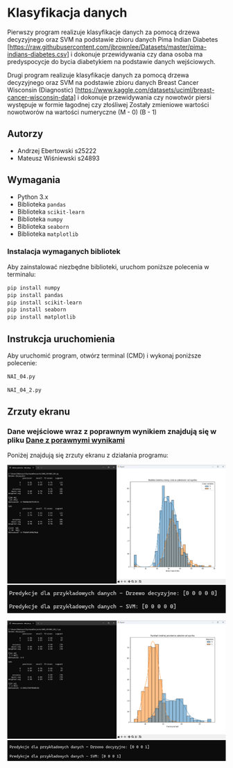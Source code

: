 # Klasyfikacja danych

Pierwszy program realizuje klasyfikacje danych za pomocą drzewa decyzyjnego oraz SVM na podstawie zbioru danych Pima Indian Diabetes
[https://raw.githubusercontent.com/jbrownlee/Datasets/master/pima-indians-diabetes.csv]
i dokonuje przewidywania czy dana osoba ma predyspocycje do bycia diabetykiem na podstawie danych wejściowych.

Drugi program realizuje klasyfikacje danych za pomocą drzewa decyzyjnego oraz SVM na podstawie zbioru danych Breast Cancer Wisconsin (Diagnostic)
[https://www.kaggle.com/datasets/uciml/breast-cancer-wisconsin-data]
i dokonuje przewidywania czy nowotwór piersi występuje w formie łagodnej czy złośliwej
Zostały zmieniowe wartości nowotworów na wartości numeryczne (M - 0) (B - 1)

## Autorzy

- Andrzej Ebertowski s25222
- Mateusz Wiśniewski s24893

## Wymagania

- Python 3.x
- Biblioteka `pandas`
- Biblioteka `scikit-learn`
- Biblioteka `numpy`
- Biblioteka `seaborn`
- Biblioteka `matplotlib`

### Instalacja wymaganych bibliotek

Aby zainstalować niezbędne biblioteki, uruchom poniższe polecenia w terminalu:

```bash
pip install numpy
pip install pandas
pip install scikit-learn
pip install seaborn
pip install matplotlib
```

## Instrukcja uruchomienia
Aby uruchomić program, otwórz terminal (CMD) i wykonaj poniższe polecenie:
```bash
NAI_04.py
```

```bash
NAI_04_2.py
```

## Zrzuty ekranu
### Dane wejściowe wraz z poprawnym wynikiem znajdują się w pliku [Dane z porawnymi wynikami](dane_do_predykcji.txt)

Poniżej znajdują się zrzuty ekranu z działania programu:

![Zrzut ekranu 1](Screenshots/SCR1.png)
![Zrzut ekranu 1](Screenshots/SCR2.png)

![Zrzut ekranu 1](Screenshots/SCR3.png)
![Zrzut ekranu 1](Screenshots/SCR4.png)

